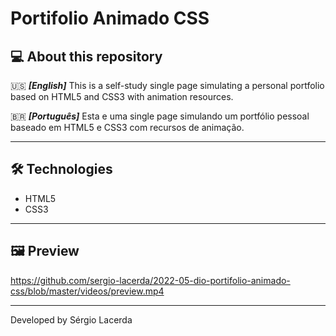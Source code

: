 # Portifolio Animado CSS

## 💻 About this repository

:us: _**[English]**_ This is a self-study single page simulating a personal portfolio based on HTML5 and CSS3 with animation resources. 

:brazil: _**[Português]**_ Esta e uma single page simulando um portfólio pessoal baseado em HTML5 e CSS3 com recursos de animação. 

---

## 🛠 Technologies

- HTML5
- CSS3

---

## 🖼️ Preview
https://github.com/sergio-lacerda/2022-05-dio-portifolio-animado-css/blob/master/videos/preview.mp4

---

Developed by Sérgio Lacerda